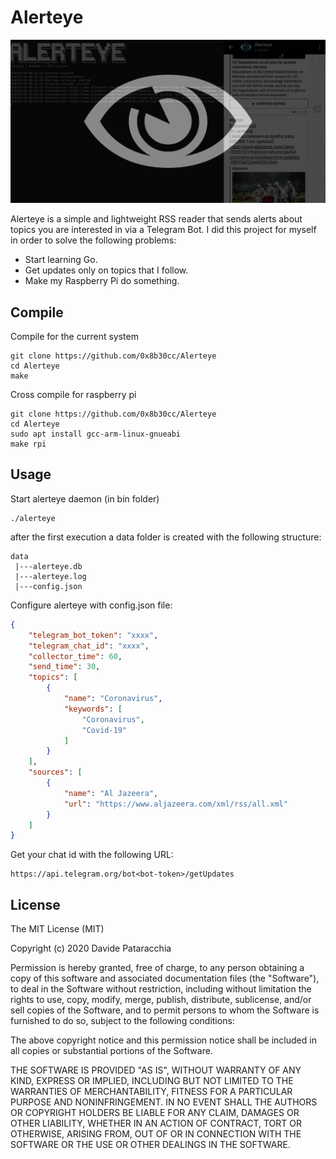 # Alerteye

![Alerteye header](header.jpg)

Alerteye is a simple and lightweight RSS reader that sends alerts about topics you are interested in via a Telegram Bot. I did this project for myself in order to solve the following problems: 

* Start learning Go.
* Get updates only on topics that I follow.
* Make my Raspberry Pi do something.

## Compile
Compile for the current system
```
git clone https://github.com/0x8b30cc/Alerteye
cd Alerteye
make
```
Cross compile for raspberry pi

```
git clone https://github.com/0x8b30cc/Alerteye
cd Alerteye
sudo apt install gcc-arm-linux-gnueabi
make rpi
```

## Usage

Start alerteye daemon (in bin folder)
```
./alerteye
```

after the first execution a data folder is created with the following structure:

```
data
 |---alerteye.db
 |---alerteye.log
 |---config.json
```

Configure alerteye with config.json file:

```json
{
    "telegram_bot_token": "xxxx",
	"telegram_chat_id": "xxxx",
	"collector_time": 60,
	"send_time": 30,
	"topics": [
		{
			"name": "Coronavirus",
			"keywords": [
				"Coronavirus",
				"Covid-19"
			]
		}
	],
	"sources": [
		{
			"name": "Al Jazeera",
			"url": "https://www.aljazeera.com/xml/rss/all.xml"
		}
	]
}
```

Get your chat id with the following URL:

```
https://api.telegram.org/bot<bot-token>/getUpdates
```

## License

The MIT License (MIT)

Copyright (c) 2020 Davide Pataracchia

Permission is hereby granted, free of charge, to any person
obtaining a copy of this software and associated documentation
files (the "Software"), to deal in the Software without
restriction, including without limitation the rights to use,
copy, modify, merge, publish, distribute, sublicense, and/or sell
copies of the Software, and to permit persons to whom the
Software is furnished to do so, subject to the following
conditions:

The above copyright notice and this permission notice shall be
included in all copies or substantial portions of the Software.

THE SOFTWARE IS PROVIDED "AS IS", WITHOUT WARRANTY OF ANY KIND,
EXPRESS OR IMPLIED, INCLUDING BUT NOT LIMITED TO THE WARRANTIES
OF MERCHANTABILITY, FITNESS FOR A PARTICULAR PURPOSE AND
NONINFRINGEMENT. IN NO EVENT SHALL THE AUTHORS OR COPYRIGHT
HOLDERS BE LIABLE FOR ANY CLAIM, DAMAGES OR OTHER LIABILITY,
WHETHER IN AN ACTION OF CONTRACT, TORT OR OTHERWISE, ARISING
FROM, OUT OF OR IN CONNECTION WITH THE SOFTWARE OR THE USE OR
OTHER DEALINGS IN THE SOFTWARE.